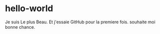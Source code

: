 # hello-world
Je suis Le plus Beau.  Et j'essaie GitHub pour la premiere fois.  souhaite moi bonne chance.
